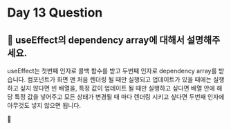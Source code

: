 # Day 13 Question



## :memo: useEffect의 dependency array에 대해서 설명해주세요.

useEffect는 첫번째 인자로 콜백 함수를 받고 두번째 인자로 dependency array를 받습니다.
컴포넌트가 화면 맨 처음 렌더링 될 때만 실행되고 업데이트가 있을 때에는 실행하고 싶지 않다면 빈 배열을, 특정 값이 업데이트 될 때만 실행하고 싶다면 배열 안에 해당 특정 값을 넣어주고 모든 상태가 변경될 때 마다 렌더링 시키고 싶다면 두번째 인자에 아무것도 넣지 않으면 됩니다.


:rocket:

